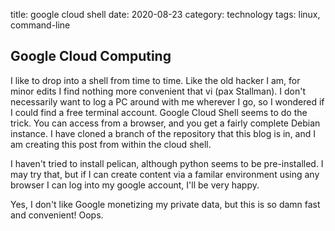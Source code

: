 title: google cloud shell
date: 2020-08-23
category: technology
tags: linux, command-line


## Google Cloud Computing

I like to drop into a shell from time to time.
Like the old hacker I am, for minor edits I find nothing more convenient that vi (pax Stallman).
I don't necessarily want to log a PC around with me wherever I go, so I wondered if I could find a free terminal account.
Google Cloud Shell seems to do the trick.
You can access from a browser, and you get a fairly complete Debian instance.
I have cloned a branch of the repository that this blog is in, and I am creating this post from within the cloud shell.

I haven't tried to install pelican, although python seems to be pre-installed. 
I may try that, but if I can create content via a familar environment using any browser I can log into my google account,
I'll be very happy.

Yes, I don't like Google monetizing my private data, but this is so damn fast and convenient!
Oops.


